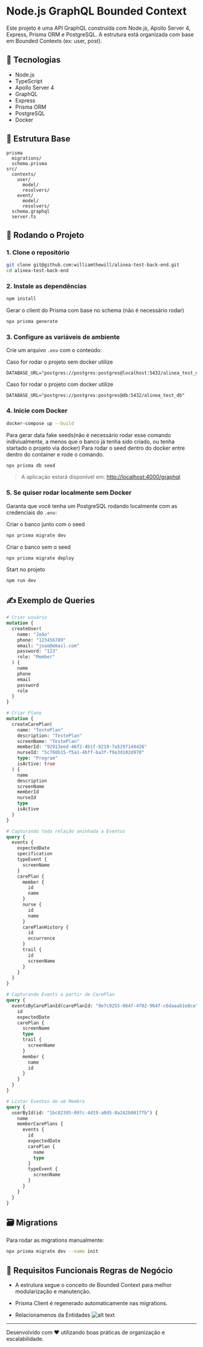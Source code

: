 # Node.js GraphQL Bounded Context

Este projeto é uma API GraphQL construída com Node.js, Apollo Server 4, Express, Prisma ORM e PostgreSQL. A estrutura está organizada com base em Bounded Contexts (ex: user, post).

## 🔧 Tecnologias

* Node.js
* TypeScript
* Apollo Server 4
* GraphQL
* Express
* Prisma ORM
* PostgreSQL
* Docker

## 📁 Estrutura Base

```
prisma
  migrations/
  schema.prisma
src/
  contexts/
    user/
      model/
      resolvers/
    event/
      model/
      resolvers/
  schema.graphql
  server.ts
```

## 🚀 Rodando o Projeto

### 1. Clone o repositório

```bash
git clone git@github.com:williamthewill/alinea-test-back-end.git
cd alinea-test-back-end
```

### 2. Instale as dependências

```bash
npm install
```
Gerar o client do Prisma com base no schema (não é necessário rodar)
```bash
npx prisma generate
```

### 3. Configure as variáveis de ambiente

Crie um arquivo `.env` com o conteúdo:

Caso for rodar o projeto sem docker utilize
```
DATABASE_URL="postgres://postgres:postgres@localhost:5432/alinea_test_db"
```
Caso for rodar o projeto com docker utilize
```
DATABASE_URL="postgres://postgres:postgres@db:5432/alinea_test_db"
```

### 4. Inicie com Docker

```bash
docker-compose up --build
```
Para gerar data fake seeds(não é necessário rodar esse comando indiviualmente, a menos que o banco já tenha sido criado, ou tenha startado o projeto via docker)
Para rodar o seed dentro do docker entre dentro do container e rode o comando.
```bash
npx prisma db seed
```

> A aplicação estará disponível em: [http://localhost:4000/graphql](http://localhost:4000/graphql)

### 5. Se quiser rodar localmente sem Docker

Garanta que você tenha um PostgreSQL rodando localmente com as credenciais do `.env`:

Criar o banco junto com o seed
```bash
npx prisma migrate dev
```

Criar o banco sem o seed
```bash
npx prisma migrate deploy
```

Start no projeto
```bash
npm run dev
```

## ✍️ Exemplo de Queries

```graphql
# Criar usuário
mutation {
  createUser(
    name: "João"
    phone: "123456789"
    email: "joao@email.com"
    password: "123"
    role: "Member"
  ) {
    name
    phone
    email
    password
    role
  }
}

# Criar Plano
mutation {
  createCarePlan(
    name: "TestePlan"
    description: "TestePlan"
    screenName: "TestePlan"
    memberId: "92913eed-46f2-4b1f-8219-7a52971d4426"
    nurseId: "5c760b15-f5a1-4bff-ba3f-f9a3d102d970"
    type: "Program"
    isActive: true
  ) {
    name
    description
    screenName
    memberId
    nurseId
    type
    isActive
  }
}

# Capturando toda relação aninhada a Eventos
query {
  events {
    expectedDate
    specification
    typeEvent {
      screenName
    }
    carePlan {
      member {
        id
        name
      }
      nurse {
        id
        name
      }
      carePlanHistory {
        id
        occurrence
      }
      trail {
        id
        screenName
      }
    }
  }
}

# Capturando Events a partir de CarePlan
query {
  eventsByCarePlanId(carePlanId: "9e7c9255-064f-4f02-964f-c6daaab1e8ce") {
    id
    expectedDate
    carePlan {
      screenName
      type
      trail {
        screenName
      }
      member {
        name
        id
      }
    }
  }
}

# Listar Eventos de um Membro
query {
  userById(id: "1bc82395-097c-4d19-a0d5-8a242b9017fb") {
    name
    memberCarePlans {
      events {
        id
        expectedDate
        carePlan {
          name
          type
        }
        typeEvent {
          screenName
        }
      }
    }
  }
}
```

## 🗃️ Migrations

Para rodar as migrations manualmente:

```bash
npx prisma migrate dev --name init
```

## 📌 Requisitos Funcionais Regras de Negócio

* A estrutura segue o conceito de Bounded Context para melhor modularização e manutenção.
* Prisma Client é regenerado automaticamente nas migrations.

* Relacionamenos da Entidades
![alt text](endidades.png)

---

Desenvolvido com ❤️ utilizando boas práticas de organização e escalabilidade.
